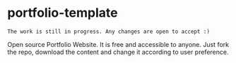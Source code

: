 # portfolio-template

`The work is still in progress. Any changes are open to accept :)`

Open source Portfolio Website. It is free and accessible to anyone. Just fork the repo, download the content and change it according to user preference.
